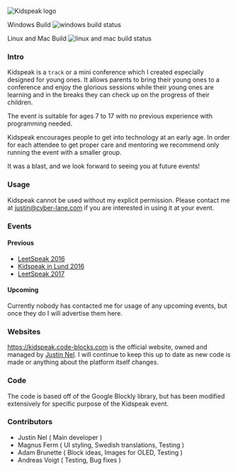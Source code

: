 ![Kidspeak logo](https://leetspeak.se/2016/images/kidspeak/logo.png)

Windows Build
![windows build status](https://ci.appveyor.com/api/projects/status/github/Cyberlane/Kidspeak?branch=master&svg=true)

Linux and Mac Build
![linux and mac build status](https://travis-ci.org/Cyberlane/Kidspeak.svg?branch=master)

### Intro

Kidspeak is a `track` or a mini conference which I created especially designed for young ones. It allows parents to bring their young ones to a conference and enjoy the glorious sessions while their young ones are learning and in the breaks they can check up on the progress of their children.

The event is suitable for ages 7 to 17 with no previous experience with programming needed.

Kidspeak encourages people to get into technology at an early age. In order for each attendee to get proper care and mentoring we recommend only running the event with a smaller group.

It was a blast, and we look forward to seeing you at future events!

### Usage

Kidspeak cannot be used without my explicit permission. Please contact me at justin@cyber-lane.com if you are interested in using it at your event.

### Events

#### Previous

* [LeetSpeak 2016](https://leetspeak/2016)
* [Kidspeak in Lund 2016](https://kidspeak.se)
* [LeetSpeak 2017](https://leetspeak/2017)

#### Upcoming

Currently nobody has contacted me for usage of any upcoming events, but once they do I will advertise them here.

### Websites

https://kidspeak.code-blocks.com is the official website, owned and managed by [Justin Nel](https://cyber-lane.com). I will continue to keep this up to date as new code is made or anything about the platform itself changes.

### Code

The code is based off of the Google Blockly library, but has been modified extensively for specific purpose of the Kidspeak event.

### Contributors

- Justin Nel ( Main developer )
- Magnus Ferm ( UI styling, Swedish translations, Testing )
- Adam Brunette ( Block ideas, Images for OLED, Testing )
- Andreas Voigt ( Testing, Bug fixes )
